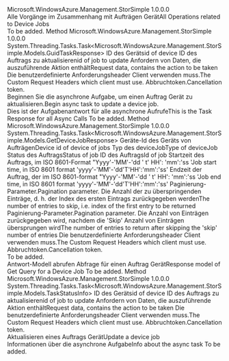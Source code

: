 <Type Name="IDeviceJobOperations" FullName="Microsoft.WindowsAzure.Management.StorSimple.IDeviceJobOperations">
  <TypeSignature Language="C#" Value="public interface IDeviceJobOperations" />
  <TypeSignature Language="ILAsm" Value=".class public interface auto ansi abstract IDeviceJobOperations" />
  <TypeSignature Language="DocId" Value="T:Microsoft.WindowsAzure.Management.StorSimple.IDeviceJobOperations" />
  <TypeSignature Language="VB.NET" Value="Public Interface IDeviceJobOperations" />
  <TypeSignature Language="F#" Value="type IDeviceJobOperations = interface" />
  <AssemblyInfo>
    <AssemblyName>Microsoft.WindowsAzure.Management.StorSimple</AssemblyName>
    <AssemblyVersion>1.0.0.0</AssemblyVersion>
  </AssemblyInfo>
  <Interfaces />
  <Docs>
    <summary>
            <span data-ttu-id="067a7-101">Alle Vorgänge im Zusammenhang mit Aufträgen Gerät</span><span class="sxs-lookup"><span data-stu-id="067a7-101">All Operations related to Device Jobs</span></span>
            </summary>
    <remarks>To be added.</remarks>
  </Docs>
  <Members>
    <Member MemberName="BeginUpdateDeviceJobAsync">
      <MemberSignature Language="C#" Value="public System.Threading.Tasks.Task&lt;Microsoft.WindowsAzure.Management.StorSimple.Models.GuidTaskResponse&gt; BeginUpdateDeviceJobAsync (string deviceId, string jobId, Microsoft.WindowsAzure.Management.StorSimple.Models.UpdateDeviceJobRequest updateRequest, Microsoft.WindowsAzure.Management.StorSimple.Models.CustomRequestHeaders customRequestHeaders, System.Threading.CancellationToken cancellationToken);" />
      <MemberSignature Language="ILAsm" Value=".method public hidebysig newslot virtual instance class System.Threading.Tasks.Task`1&lt;class Microsoft.WindowsAzure.Management.StorSimple.Models.GuidTaskResponse&gt; BeginUpdateDeviceJobAsync(string deviceId, string jobId, class Microsoft.WindowsAzure.Management.StorSimple.Models.UpdateDeviceJobRequest updateRequest, class Microsoft.WindowsAzure.Management.StorSimple.Models.CustomRequestHeaders customRequestHeaders, valuetype System.Threading.CancellationToken cancellationToken) cil managed" />
      <MemberSignature Language="DocId" Value="M:Microsoft.WindowsAzure.Management.StorSimple.IDeviceJobOperations.BeginUpdateDeviceJobAsync(System.String,System.String,Microsoft.WindowsAzure.Management.StorSimple.Models.UpdateDeviceJobRequest,Microsoft.WindowsAzure.Management.StorSimple.Models.CustomRequestHeaders,System.Threading.CancellationToken)" />
      <MemberSignature Language="F#" Value="abstract member BeginUpdateDeviceJobAsync : string * string * Microsoft.WindowsAzure.Management.StorSimple.Models.UpdateDeviceJobRequest * Microsoft.WindowsAzure.Management.StorSimple.Models.CustomRequestHeaders * System.Threading.CancellationToken -&gt; System.Threading.Tasks.Task&lt;Microsoft.WindowsAzure.Management.StorSimple.Models.GuidTaskResponse&gt;" Usage="iDeviceJobOperations.BeginUpdateDeviceJobAsync (deviceId, jobId, updateRequest, customRequestHeaders, cancellationToken)" />
      <MemberType>Method</MemberType>
      <AssemblyInfo>
        <AssemblyName>Microsoft.WindowsAzure.Management.StorSimple</AssemblyName>
        <AssemblyVersion>1.0.0.0</AssemblyVersion>
      </AssemblyInfo>
      <ReturnValue>
        <ReturnType>System.Threading.Tasks.Task&lt;Microsoft.WindowsAzure.Management.StorSimple.Models.GuidTaskResponse&gt;</ReturnType>
      </ReturnValue>
      <Parameters>
        <Parameter Name="deviceId" Type="System.String" />
        <Parameter Name="jobId" Type="System.String" />
        <Parameter Name="updateRequest" Type="Microsoft.WindowsAzure.Management.StorSimple.Models.UpdateDeviceJobRequest" />
        <Parameter Name="customRequestHeaders" Type="Microsoft.WindowsAzure.Management.StorSimple.Models.CustomRequestHeaders" />
        <Parameter Name="cancellationToken" Type="System.Threading.CancellationToken" />
      </Parameters>
      <Docs>
        <param name="deviceId">
            <span data-ttu-id="067a7-102">ID des Geräts</span><span class="sxs-lookup"><span data-stu-id="067a7-102">id of device</span></span>
            </param>
        <param name="jobId">
            <span data-ttu-id="067a7-103">ID des Auftrags zu aktualisieren</span><span class="sxs-lookup"><span data-stu-id="067a7-103">id of job to update</span></span>
            </param>
        <param name="updateRequest">
            <span data-ttu-id="067a7-104">Anfordern von Daten, die auszuführende Aktion enthält</span><span class="sxs-lookup"><span data-stu-id="067a7-104">Request data, contains the action to be taken</span></span>
            </param>
        <param name="customRequestHeaders">
            <span data-ttu-id="067a7-105">Die benutzerdefinierte Anforderungsheader Client verwenden muss.</span><span class="sxs-lookup"><span data-stu-id="067a7-105">The Custom Request Headers which client must use.</span></span>
            </param>
        <param name="cancellationToken">
            <span data-ttu-id="067a7-106">Abbruchtoken.</span><span class="sxs-lookup"><span data-stu-id="067a7-106">Cancellation token.</span></span>
            </param>
        <summary>
            <span data-ttu-id="067a7-107">Beginnen Sie die asynchrone Aufgabe, um einen Auftrag Gerät zu aktualisieren.</span><span class="sxs-lookup"><span data-stu-id="067a7-107">Begin async task to update a device job.</span></span>
            </summary>
        <returns>
            <span data-ttu-id="067a7-108">Dies ist der Aufgabenantwort für alle asynchrone Aufrufe</span><span class="sxs-lookup"><span data-stu-id="067a7-108">This is the Task Response for all Async Calls</span></span>
            </returns>
        <remarks>To be added.</remarks>
      </Docs>
    </Member>
    <Member MemberName="GetAsync">
      <MemberSignature Language="C#" Value="public System.Threading.Tasks.Task&lt;Microsoft.WindowsAzure.Management.StorSimple.Models.GetDeviceJobResponse&gt; GetAsync (string deviceId, string jobType, string jobStatus, string jobId, string startTime, string endTime, int skip, int top, Microsoft.WindowsAzure.Management.StorSimple.Models.CustomRequestHeaders customRequestHeaders, System.Threading.CancellationToken cancellationToken);" />
      <MemberSignature Language="ILAsm" Value=".method public hidebysig newslot virtual instance class System.Threading.Tasks.Task`1&lt;class Microsoft.WindowsAzure.Management.StorSimple.Models.GetDeviceJobResponse&gt; GetAsync(string deviceId, string jobType, string jobStatus, string jobId, string startTime, string endTime, int32 skip, int32 top, class Microsoft.WindowsAzure.Management.StorSimple.Models.CustomRequestHeaders customRequestHeaders, valuetype System.Threading.CancellationToken cancellationToken) cil managed" />
      <MemberSignature Language="DocId" Value="M:Microsoft.WindowsAzure.Management.StorSimple.IDeviceJobOperations.GetAsync(System.String,System.String,System.String,System.String,System.String,System.String,System.Int32,System.Int32,Microsoft.WindowsAzure.Management.StorSimple.Models.CustomRequestHeaders,System.Threading.CancellationToken)" />
      <MemberSignature Language="F#" Value="abstract member GetAsync : string * string * string * string * string * string * int * int * Microsoft.WindowsAzure.Management.StorSimple.Models.CustomRequestHeaders * System.Threading.CancellationToken -&gt; System.Threading.Tasks.Task&lt;Microsoft.WindowsAzure.Management.StorSimple.Models.GetDeviceJobResponse&gt;" Usage="iDeviceJobOperations.GetAsync (deviceId, jobType, jobStatus, jobId, startTime, endTime, skip, top, customRequestHeaders, cancellationToken)" />
      <MemberType>Method</MemberType>
      <AssemblyInfo>
        <AssemblyName>Microsoft.WindowsAzure.Management.StorSimple</AssemblyName>
        <AssemblyVersion>1.0.0.0</AssemblyVersion>
      </AssemblyInfo>
      <ReturnValue>
        <ReturnType>System.Threading.Tasks.Task&lt;Microsoft.WindowsAzure.Management.StorSimple.Models.GetDeviceJobResponse&gt;</ReturnType>
      </ReturnValue>
      <Parameters>
        <Parameter Name="deviceId" Type="System.String" />
        <Parameter Name="jobType" Type="System.String" />
        <Parameter Name="jobStatus" Type="System.String" />
        <Parameter Name="jobId" Type="System.String" />
        <Parameter Name="startTime" Type="System.String" />
        <Parameter Name="endTime" Type="System.String" />
        <Parameter Name="skip" Type="System.Int32" />
        <Parameter Name="top" Type="System.Int32" />
        <Parameter Name="customRequestHeaders" Type="Microsoft.WindowsAzure.Management.StorSimple.Models.CustomRequestHeaders" />
        <Parameter Name="cancellationToken" Type="System.Threading.CancellationToken" />
      </Parameters>
      <Docs>
        <param name="deviceId">
            <span data-ttu-id="067a7-109">Geräte-Id des Geräts von Aufträgen</span><span class="sxs-lookup"><span data-stu-id="067a7-109">Device id of device of jobs</span></span>
            </param>
        <param name="jobType">
            <span data-ttu-id="067a7-110">Typ des deviceJob</span><span class="sxs-lookup"><span data-stu-id="067a7-110">Type of deviceJob</span></span>
            </param>
        <param name="jobStatus">
            <span data-ttu-id="067a7-111">Status des Auftrags</span><span class="sxs-lookup"><span data-stu-id="067a7-111">Status of job</span></span>
            </param>
        <param name="jobId">
            <span data-ttu-id="067a7-112">ID des Auftrags</span><span class="sxs-lookup"><span data-stu-id="067a7-112">Id of job</span></span>
            </param>
        <param name="startTime">
            <span data-ttu-id="067a7-113">Startzeit des Auftrags, im ISO 8601-Format "Yyyy'-'MM'-'dd ' t' HH': 'mm':'ss '</span><span class="sxs-lookup"><span data-stu-id="067a7-113">Job start time, in ISO 8601 format 'yyyy'-'MM'-'dd'T'HH':'mm':'ss'</span></span>
            </param>
        <param name="endTime">
            <span data-ttu-id="067a7-114">Endzeit der Auftrag, der im ISO 8601-format "Yyyy'-'MM'-'dd ' t' HH': 'mm':'ss '</span><span class="sxs-lookup"><span data-stu-id="067a7-114">Job end time, in ISO 8601 format 'yyyy'-'MM'-'dd'T'HH':'mm':'ss'</span></span>
            </param>
        <param name="skip">
            <span data-ttu-id="067a7-115">Paginierung-Parameter.</span><span class="sxs-lookup"><span data-stu-id="067a7-115">Pagination parameter.</span></span> <span data-ttu-id="067a7-116">Die Anzahl der zu überspringenden Einträge, d. h. der Index des ersten Eintrags zurückgegeben werden</span><span class="sxs-lookup"><span data-stu-id="067a7-116">The number of entries to skip, i.e. index of the first entry to be returned</span></span>
            </param>
        <param name="top">
            <span data-ttu-id="067a7-117">Paginierung-Parameter.</span><span class="sxs-lookup"><span data-stu-id="067a7-117">Pagination parameter.</span></span> <span data-ttu-id="067a7-118">Die Anzahl von Einträgen zurückgegeben wird, nachdem die 'Skip' Anzahl von Einträgen übersprungen wird</span><span class="sxs-lookup"><span data-stu-id="067a7-118">The number of entries to return after skipping the 'skip' number of entries</span></span>
            </param>
        <param name="customRequestHeaders">
            <span data-ttu-id="067a7-119">Die benutzerdefinierte Anforderungsheader Client verwenden muss.</span><span class="sxs-lookup"><span data-stu-id="067a7-119">The Custom Request Headers which client must use.</span></span>
            </param>
        <param name="cancellationToken">
            <span data-ttu-id="067a7-120">Abbruchtoken.</span><span class="sxs-lookup"><span data-stu-id="067a7-120">Cancellation token.</span></span>
            </param>
        <summary>To be added.</summary>
        <returns>
            <span data-ttu-id="067a7-121">Antwort-Modell abrufen Abfrage für einen Auftrag Gerät</span><span class="sxs-lookup"><span data-stu-id="067a7-121">Response model of Get Query for a Device Job</span></span>
            </returns>
        <remarks>To be added.</remarks>
      </Docs>
    </Member>
    <Member MemberName="UpdateDeviceJobAsync">
      <MemberSignature Language="C#" Value="public System.Threading.Tasks.Task&lt;Microsoft.WindowsAzure.Management.StorSimple.Models.TaskStatusInfo&gt; UpdateDeviceJobAsync (string deviceId, string jobId, Microsoft.WindowsAzure.Management.StorSimple.Models.UpdateDeviceJobRequest updateRequest, Microsoft.WindowsAzure.Management.StorSimple.Models.CustomRequestHeaders customRequestHeaders, System.Threading.CancellationToken cancellationToken);" />
      <MemberSignature Language="ILAsm" Value=".method public hidebysig newslot virtual instance class System.Threading.Tasks.Task`1&lt;class Microsoft.WindowsAzure.Management.StorSimple.Models.TaskStatusInfo&gt; UpdateDeviceJobAsync(string deviceId, string jobId, class Microsoft.WindowsAzure.Management.StorSimple.Models.UpdateDeviceJobRequest updateRequest, class Microsoft.WindowsAzure.Management.StorSimple.Models.CustomRequestHeaders customRequestHeaders, valuetype System.Threading.CancellationToken cancellationToken) cil managed" />
      <MemberSignature Language="DocId" Value="M:Microsoft.WindowsAzure.Management.StorSimple.IDeviceJobOperations.UpdateDeviceJobAsync(System.String,System.String,Microsoft.WindowsAzure.Management.StorSimple.Models.UpdateDeviceJobRequest,Microsoft.WindowsAzure.Management.StorSimple.Models.CustomRequestHeaders,System.Threading.CancellationToken)" />
      <MemberSignature Language="F#" Value="abstract member UpdateDeviceJobAsync : string * string * Microsoft.WindowsAzure.Management.StorSimple.Models.UpdateDeviceJobRequest * Microsoft.WindowsAzure.Management.StorSimple.Models.CustomRequestHeaders * System.Threading.CancellationToken -&gt; System.Threading.Tasks.Task&lt;Microsoft.WindowsAzure.Management.StorSimple.Models.TaskStatusInfo&gt;" Usage="iDeviceJobOperations.UpdateDeviceJobAsync (deviceId, jobId, updateRequest, customRequestHeaders, cancellationToken)" />
      <MemberType>Method</MemberType>
      <AssemblyInfo>
        <AssemblyName>Microsoft.WindowsAzure.Management.StorSimple</AssemblyName>
        <AssemblyVersion>1.0.0.0</AssemblyVersion>
      </AssemblyInfo>
      <ReturnValue>
        <ReturnType>System.Threading.Tasks.Task&lt;Microsoft.WindowsAzure.Management.StorSimple.Models.TaskStatusInfo&gt;</ReturnType>
      </ReturnValue>
      <Parameters>
        <Parameter Name="deviceId" Type="System.String" />
        <Parameter Name="jobId" Type="System.String" />
        <Parameter Name="updateRequest" Type="Microsoft.WindowsAzure.Management.StorSimple.Models.UpdateDeviceJobRequest" />
        <Parameter Name="customRequestHeaders" Type="Microsoft.WindowsAzure.Management.StorSimple.Models.CustomRequestHeaders" />
        <Parameter Name="cancellationToken" Type="System.Threading.CancellationToken" />
      </Parameters>
      <Docs>
        <param name="deviceId">
            <span data-ttu-id="067a7-122">ID des Geräts</span><span class="sxs-lookup"><span data-stu-id="067a7-122">id of device</span></span>
            </param>
        <param name="jobId">
            <span data-ttu-id="067a7-123">ID des Auftrags zu aktualisieren</span><span class="sxs-lookup"><span data-stu-id="067a7-123">id of job to update</span></span>
            </param>
        <param name="updateRequest">
            <span data-ttu-id="067a7-124">Anfordern von Daten, die auszuführende Aktion enthält</span><span class="sxs-lookup"><span data-stu-id="067a7-124">Request data, contains the action to be taken</span></span>
            </param>
        <param name="customRequestHeaders">
            <span data-ttu-id="067a7-125">Die benutzerdefinierte Anforderungsheader Client verwenden muss.</span><span class="sxs-lookup"><span data-stu-id="067a7-125">The Custom Request Headers which client must use.</span></span>
            </param>
        <param name="cancellationToken">
            <span data-ttu-id="067a7-126">Abbruchtoken.</span><span class="sxs-lookup"><span data-stu-id="067a7-126">Cancellation token.</span></span>
            </param>
        <summary>
            <span data-ttu-id="067a7-127">Aktualisieren eines Auftrags Gerät</span><span class="sxs-lookup"><span data-stu-id="067a7-127">Update a device job</span></span>
            </summary>
        <returns>
            <span data-ttu-id="067a7-128">Informationen über die asynchrone Aufgabe</span><span class="sxs-lookup"><span data-stu-id="067a7-128">Info about the async task</span></span>
            </returns>
        <remarks>To be added.</remarks>
      </Docs>
    </Member>
  </Members>
</Type>